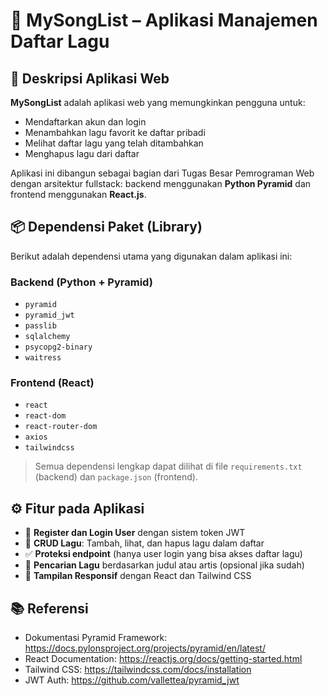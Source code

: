 # 🎵 MySongList – Aplikasi Manajemen Daftar Lagu

## 📝 Deskripsi Aplikasi Web
**MySongList** adalah aplikasi web yang memungkinkan pengguna untuk:
- Mendaftarkan akun dan login
- Menambahkan lagu favorit ke daftar pribadi
- Melihat daftar lagu yang telah ditambahkan
- Menghapus lagu dari daftar

Aplikasi ini dibangun sebagai bagian dari Tugas Besar Pemrograman Web dengan arsitektur fullstack: backend menggunakan **Python Pyramid** dan frontend menggunakan **React.js**.

## 📦 Dependensi Paket (Library)
Berikut adalah dependensi utama yang digunakan dalam aplikasi ini:

### Backend (Python + Pyramid)
- `pyramid`
- `pyramid_jwt`
- `passlib`
- `sqlalchemy`
- `psycopg2-binary`
- `waitress`

### Frontend (React)
- `react`
- `react-dom`
- `react-router-dom`
- `axios`
- `tailwindcss`

> Semua dependensi lengkap dapat dilihat di file `requirements.txt` (backend) dan `package.json` (frontend).

## ⚙️ Fitur pada Aplikasi
- 🔐 **Register dan Login User** dengan sistem token JWT
- 📄 **CRUD Lagu**: Tambah, lihat, dan hapus lagu dalam daftar
- ✅ **Proteksi endpoint** (hanya user login yang bisa akses daftar lagu)
- 🔎 **Pencarian Lagu** berdasarkan judul atau artis (opsional jika sudah)
- 🎨 **Tampilan Responsif** dengan React dan Tailwind CSS

## 📚 Referensi
- Dokumentasi Pyramid Framework: https://docs.pylonsproject.org/projects/pyramid/en/latest/
- React Documentation: https://reactjs.org/docs/getting-started.html
- Tailwind CSS: https://tailwindcss.com/docs/installation
- JWT Auth: https://github.com/vallettea/pyramid_jwt
